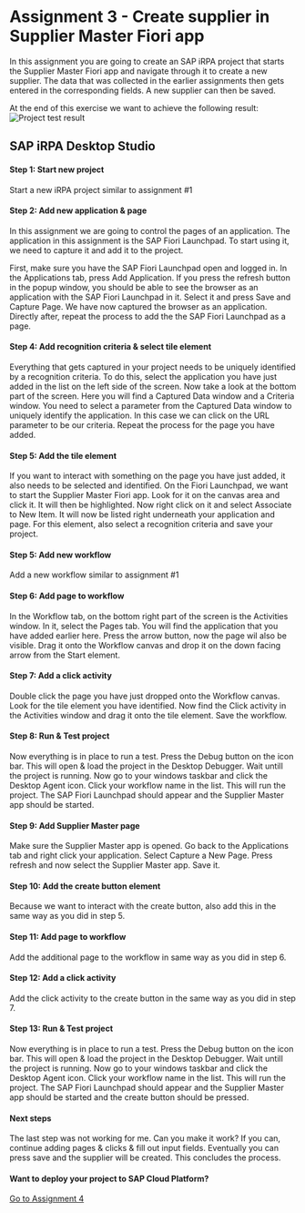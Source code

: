 # Assignment 3 - Create supplier in Supplier Master Fiori app
In this assignment you are going to create an SAP iRPA project that starts the Supplier Master Fiori app and navigate through it to create a new supplier. The data that was collected in the earlier assignments then gets entered in the corresponding fields. A new supplier can then be saved.

At the end of this exercise we want to achieve the following result:
![Project test result]()

## SAP iRPA Desktop Studio

#### Step 1: Start new project
Start a new iRPA project similar to assignment #1

#### Step 2: Add new application & page
In this assignment we are going to control the pages of an application. The application in this assignment is the SAP Fiori Launchpad. To start using it, we need to capture it and add it to the project. 

First, make sure you have the SAP Fiori Launchpad open and logged in. In the Applications tab, press Add Application. If you press the refresh button in the popup window, you should be able to see the browser as an application with the SAP Fiori Launchpad in it. Select it and press Save and Capture Page. We have now captured the browser as an application. Directly after, repeat the process to add the the SAP Fiori Launchpad as a page.

#### Step 4: Add recognition criteria & select tile element
Everything that gets captured in your project needs to be uniquely identified by a recognition criteria. To do this, select the application you have just added in the list on the left side of the screen. Now take a look at the bottom part of the screen. Here you will find a Captured Data window and a Criteria window. You need to select a parameter from the Captured Data window to uniquely identify the application. In this case we can click on the URL parameter to be our criteria. Repeat the process for the page you have added.

#### Step 5: Add the tile element
If you want to interact with something on the page you have just added, it also needs to be selected and identified. On the Fiori Launchpad, we want to start the Supplier Master Fiori app. Look for it on the canvas area and click it. It will then be highlighted. Now right click on it and select Associate to New Item. It will now be listed right underneath your application and page. For this element, also select a recognition criteria and save your project.

#### Step 5: Add new workflow
Add a new workflow similar to assignment #1

#### Step 6: Add page to workflow
In the Workflow tab, on the bottom right part of the screen is the Activities window. In it, select the Pages tab. You will find the application that you have added earlier here. Press the arrow button, now the page wil also be visible. Drag it onto the Workflow canvas and drop it on the down facing arrow from the Start element.

#### Step 7: Add a click activity
Double click the page you have just dropped onto the Workflow canvas. Look for the tile element you have identified. Now find the Click activity in the Activities window and drag it onto the tile element. Save the workflow.

#### Step 8: Run & Test project
Now everything is in place to run a test. Press the Debug button on the icon bar. This will open & load the project in the Desktop Debugger. Wait untill the project is running. Now go to your windows taskbar and click the Desktop Agent icon. Click your workflow name in the list. This will run the project. The SAP Fiori Launchpad should appear and the Supplier Master app should be started.

#### Step 9: Add Supplier Master page
Make sure the Supplier Master app is opened. Go back to the Applications tab and right click your application. Select Capture a New Page. Press refresh and now select the Supplier Master app. Save it.

#### Step 10: Add the create button element
Because we want to interact with the create button, also add this in the same way as you did in step 5.

#### Step 11: Add page to workflow
Add the additional page to the workflow in same way as you did in step 6.

#### Step 12: Add a click activity
Add the click activity to the create button in the same way as you did in step 7.

#### Step 13: Run & Test project
Now everything is in place to run a test. Press the Debug button on the icon bar. This will open & load the project in the Desktop Debugger. Wait untill the project is running. Now go to your windows taskbar and click the Desktop Agent icon. Click your workflow name in the list. This will run the project. The SAP Fiori Launchpad should appear and the Supplier Master app should be started and the create button should be pressed.

#### Next steps
The last step was not working for me. Can you make it work? If you can, continue adding pages & clicks & fill out input fields. Eventually you can press save and the supplier will be created. This concludes the process.

#### Want to deploy your project to SAP Cloud Platform?
[Go to Assignment 4](https://github.com/Innov8ion-developer/SAP_iRPA_Assignments/tree/4_Deploying_to_SCP)

